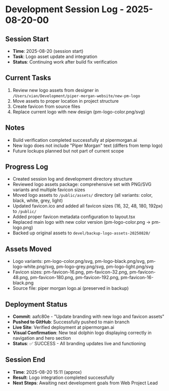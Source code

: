 # Development Session Log - 2025-08-20-00

## Session Start
- **Time**: 2025-08-20 (session start)
- **Task**: Logo asset update and integration
- **Status**: Continuing work after build fix verification

## Current Tasks
1. Review new logo assets from designer in `/Users/xian/Development/piper-morgan-website/new-pm-logo`
2. Move assets to proper location in project structure
3. Create favicon from source files
4. Replace current logo with new design (pm-logo-color.png/svg)

## Notes
- Build verification completed successfully at pipermorgan.ai
- New logo does not include "Piper Morgan" text (differs from temp logo)
- Future lockups planned but not part of current scope

## Progress Log
- Created session log and development directory structure
- Reviewed logo assets package: comprehensive set with PNG/SVG variants and multiple favicon sizes
- Moved logo assets to `/public/assets/` directory (all variants: color, black, white, grey, light)
- Updated favicon.ico and added all favicon sizes (16, 32, 48, 180, 192px) to `/public/`
- Added proper favicon metadata configuration to layout.tsx
- Replaced main logo with new color version (pm-logo-color.png → pm-logo.png)
- Backed up original assets to `devel/backup-logo-assets-20250820/`

## Assets Moved
- Logo variants: pm-logo-color.png/svg, pm-logo-black.png/svg, pm-logo-white.png/svg, pm-logo-grey.png/svg, pm-logo-light.png/svg
- Favicon sizes: pm-favicon-16.png, pm-favicon-32.png, pm-favicon-48.png, pm-favicon-180.png, pm-favicon-192.png, pm-favicon-16-black.png
- Source file: piper morgan logo.ai (preserved in backup)

## Deployment Status
- **Commit**: aafc80e - "Update branding with new logo and favicon assets"
- **Pushed to GitHub**: Successfully pushed to main branch
- **Live Site**: Verified deployment at pipermorgan.ai
- **Visual Confirmation**: New teal dolphin logo displaying correctly in navigation and hero section
- **Status**: ✅ SUCCESS - All branding updates live and functioning

## Session End
- **Time**: 2025-08-20 15:11 (approx)
- **Result**: Logo integration completed successfully
- **Next Steps**: Awaiting next development goals from Web Project Lead